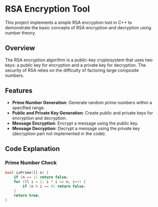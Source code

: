 # RSA Encryption Tool

This project implements a simple RSA encryption tool in C++ to demonstrate the basic concepts of RSA encryption and decryption using number theory.

## Overview

The RSA encryption algorithm is a public-key cryptosystem that uses two keys: a public key for encryption and a private key for decryption. The security of RSA relies on the difficulty of factoring large composite numbers.

## Features

- **Prime Number Generation**: Generate random prime numbers within a specified range.
- **Public and Private Key Generation**: Create public and private keys for encryption and decryption.
- **Message Encryption**: Encrypt a message using the public key.
- **Message Decryption**: Decrypt a message using the private key (decryption part not implemented in the code).

## Code Explanation

### Prime Number Check

```cpp
bool isPrime(ll n) {
    if (n == 1) return false;
    for (ll i = 2; i * i <= n; i++) {
        if (n % i == 0) return false;
    }
    return true;
}
